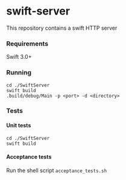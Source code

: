 # swift-server

This repository contains a swift HTTP server

### Requirements
Swift 3.0+

### Running
```
cd ./SwiftServer
swift build
.build/debug/Main -p <port> -d <directory>
```

### Tests
#### Unit tests 
```
cd ./SwiftServer
swift build
```

#### Acceptance tests

Run the shell script `acceptance_tests.sh`

